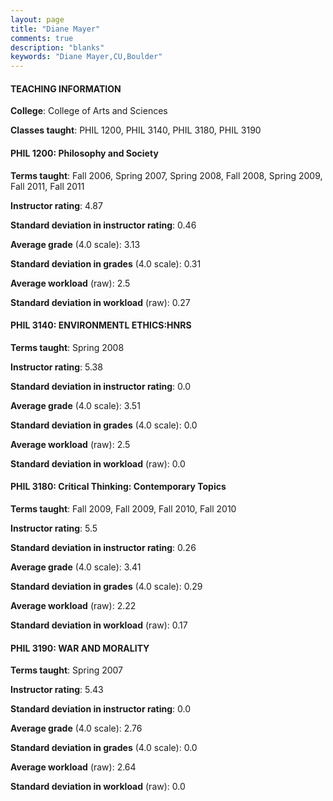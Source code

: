 ```yaml
---
layout: page
title: "Diane Mayer" 
comments: true
description: "blanks"
keywords: "Diane Mayer,CU,Boulder"
---
```

<head>
<script src="https://ajax.googleapis.com/ajax/libs/jquery/2.1.3/jquery.min.js"></script>
<script src="https://dl.dropboxusercontent.com/s/pc42nxpaw1ea4o9/highcharts.js?dl=0"></script>
<!-- <script src="../assets/js/highcharts.js"></script> -->
<style type="text/css">@font-face {
	font-family: "Bebas Neue";
	src: url(https://www.filehosting.org/file/details/544349/BebasNeue Regular.otf) format("opentype");
	}
	h1.Bebas { 
		font-family: "Bebas Neue", Verdana, Tahoma;
	}
</style>
</head>
	   
#### TEACHING INFORMATION

**College**: College of Arts and Sciences

**Classes taught**: PHIL 1200, PHIL 3140, PHIL 3180, PHIL 3190

#### PHIL 1200: Philosophy and Society

**Terms taught**: Fall 2006, Spring 2007, Spring 2008, Fall 2008, Spring 2009, Fall 2011, Fall 2011

**Instructor rating**: 4.87

**Standard deviation in instructor rating**: 0.46

**Average grade** (4.0 scale): 3.13

**Standard deviation in grades** (4.0 scale): 0.31

**Average workload** (raw): 2.5

**Standard deviation in workload** (raw): 0.27

#### PHIL 3140: ENVIRONMENTL ETHICS:HNRS

**Terms taught**: Spring 2008

**Instructor rating**: 5.38

**Standard deviation in instructor rating**: 0.0

**Average grade** (4.0 scale): 3.51

**Standard deviation in grades** (4.0 scale): 0.0

**Average workload** (raw): 2.5

**Standard deviation in workload** (raw): 0.0

#### PHIL 3180: Critical Thinking: Contemporary Topics

**Terms taught**: Fall 2009, Fall 2009, Fall 2010, Fall 2010

**Instructor rating**: 5.5

**Standard deviation in instructor rating**: 0.26

**Average grade** (4.0 scale): 3.41

**Standard deviation in grades** (4.0 scale): 0.29

**Average workload** (raw): 2.22

**Standard deviation in workload** (raw): 0.17

#### PHIL 3190: WAR AND MORALITY

**Terms taught**: Spring 2007

**Instructor rating**: 5.43

**Standard deviation in instructor rating**: 0.0

**Average grade** (4.0 scale): 2.76

**Standard deviation in grades** (4.0 scale): 0.0

**Average workload** (raw): 2.64

**Standard deviation in workload** (raw): 0.0

